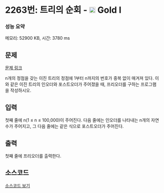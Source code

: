 # 2263번: 트리의 순회 - <img src="https://static.solved.ac/tier_small/15.svg" style="height:20px" /> Gold I

<!-- performance -->
### 성능 요약
메모리: 52900 KB, 시간: 3780 ms
<!-- end -->

## 문제

[문제 링크](https://boj.kr/2263)

<p>n개의 정점을 갖는 이진 트리의 정점에 1부터 n까지의 번호가 중복 없이 매겨져 있다. 이와 같은 이진 트리의 인오더와 포스트오더가 주어졌을 때, 프리오더를 구하는 프로그램을 작성하시오.</p>

## 입력

<p>첫째 줄에 n(1 ≤ n ≤ 100,000)이 주어진다. 다음 줄에는 인오더를 나타내는 n개의 자연수가 주어지고, 그 다음 줄에는 같은 식으로 포스트오더가 주어진다.</p>

## 출력

<p>첫째 줄에 프리오더를 출력한다.</p>

## 소스코드

[소스코드 보기](트리의%20순회.js)